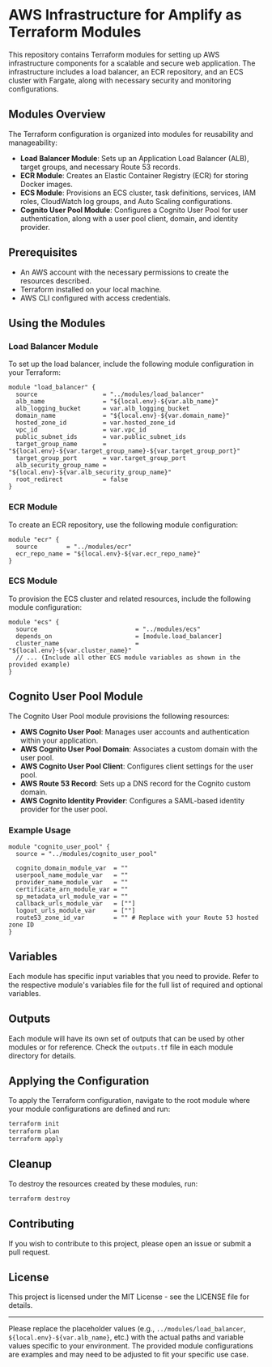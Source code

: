 

# AWS Infrastructure for Amplify as Terraform Modules

This repository contains Terraform modules for setting up AWS infrastructure components for a scalable and secure web application. The infrastructure includes a load balancer, an ECR repository, and an ECS cluster with Fargate, along with necessary security and monitoring configurations.

## Modules Overview

The Terraform configuration is organized into modules for reusability and manageability:

- **Load Balancer Module**: Sets up an Application Load Balancer (ALB), target groups, and necessary Route 53 records.
- **ECR Module**: Creates an Elastic Container Registry (ECR) for storing Docker images.
- **ECS Module**: Provisions an ECS cluster, task definitions, services, IAM roles, CloudWatch log groups, and Auto Scaling configurations.
- **Cognito User Pool Module**: Configures a Cognito User Pool for user authentication, along with a user pool client, domain, and identity provider.

## Prerequisites

- An AWS account with the necessary permissions to create the resources described.
- Terraform installed on your local machine.
- AWS CLI configured with access credentials.

## Using the Modules

### Load Balancer Module

To set up the load balancer, include the following module configuration in your Terraform:

```hcl
module "load_balancer" {
  source                  = "../modules/load_balancer"
  alb_name                = "${local.env}-${var.alb_name}"
  alb_logging_bucket      = var.alb_logging_bucket
  domain_name             = "${local.env}-${var.domain_name}"
  hosted_zone_id          = var.hosted_zone_id
  vpc_id                  = var.vpc_id
  public_subnet_ids       = var.public_subnet_ids
  target_group_name       = "${local.env}-${var.target_group_name}-${var.target_group_port}"
  target_group_port       = var.target_group_port
  alb_security_group_name = "${local.env}-${var.alb_security_group_name}"
  root_redirect           = false
}
```

### ECR Module

To create an ECR repository, use the following module configuration:

```hcl
module "ecr" {
  source        = "../modules/ecr"
  ecr_repo_name = "${local.env}-${var.ecr_repo_name}"
}
```

### ECS Module

To provision the ECS cluster and related resources, include the following module configuration:

```hcl
module "ecs" {
  source                           = "../modules/ecs"
  depends_on                       = [module.load_balancer]
  cluster_name                     = "${local.env}-${var.cluster_name}"
  // ... (Include all other ECS module variables as shown in the provided example)
}
```

## Cognito User Pool Module

The Cognito User Pool module provisions the following resources:

- **AWS Cognito User Pool**: Manages user accounts and authentication within your application.
- **AWS Cognito User Pool Domain**: Associates a custom domain with the user pool.
- **AWS Cognito User Pool Client**: Configures client settings for the user pool.
- **AWS Route 53 Record**: Sets up a DNS record for the Cognito custom domain.
- **AWS Cognito Identity Provider**: Configures a SAML-based identity provider for the user pool.

### Example Usage

```hcl
module "cognito_user_pool" {
  source = "../modules/cognito_user_pool"

  cognito_domain_module_var  = ""
  userpool_name_module_var   = ""
  provider_name_module_var   = ""
  certificate_arn_module_var = ""
  sp_metadata_url_module_var = ""
  callback_urls_module_var   = [""]
  logout_urls_module_var     = [""]
  route53_zone_id_var        = "" # Replace with your Route 53 hosted zone ID
}
```

## Variables

Each module has specific input variables that you need to provide. Refer to the respective module's variables file for the full list of required and optional variables.

## Outputs

Each module will have its own set of outputs that can be used by other modules or for reference. Check the `outputs.tf` file in each module directory for details.

## Applying the Configuration

To apply the Terraform configuration, navigate to the root module where your module configurations are defined and run:

```sh
terraform init
terraform plan
terraform apply
```

## Cleanup

To destroy the resources created by these modules, run:

```sh
terraform destroy
```

## Contributing

If you wish to contribute to this project, please open an issue or submit a pull request.

## License

This project is licensed under the MIT License - see the LICENSE file for details.

---

Please replace the placeholder values (e.g., `../modules/load_balancer`, `${local.env}-${var.alb_name}`, etc.) with the actual paths and variable values specific to your environment. The provided module configurations are examples and may need to be adjusted to fit your specific use case.